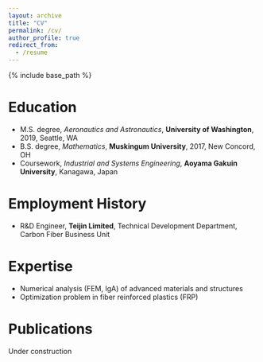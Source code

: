 ```yaml
---
layout: archive
title: "CV"
permalink: /cv/
author_profile: true
redirect_from:
  - /resume
---
```


{% include base_path %}

Education
======
* M.S. degree, *Aeronautics and Astronautics*, **University of Washington**, 2019, Seattle, WA
* B.S. degree, *Mathematics*, **Muskingum University**, 2017, New Concord, OH
* Coursework, *Industrial and Systems Engineering*, **Aoyama Gakuin University**, Kanagawa, Japan

Employment History
======
* R&D Engineer, **Teijin Limited**, Technical Development Department, Carbon Fiber Business Unit

Expertise
======
* Numerical analysis (FEM, IgA) of advanced materials and structures
* Optimization problem in fiber reinforced plastics (FRP)

Publications
======
Under construction

<!--
<ul>{% for post in site.publications %}
    {% include archive-single-cv.html %}
  {% endfor %}</ul>
-->  
